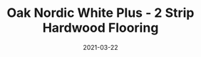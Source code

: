 ---
title: "Oak Nordic White Plus - 2 Strip Hardwood Flooring"
image_primary: "img/Junckers-2strip-Oak-NordicWhitePlus-harmony.jpg"
image_secondary: "img/Junckers-wooden-flooring-Oak-NordicWhitePlus.jpg"
description: "Oak%20Nordic%20White%20Plus%20-%202%20Strip%20Hardwood%20Flooring%0A%0AOak%20is%20a%20hardwood%20species%20characterised%20by%20having%20a%20very%20interesting%20grain%20structure.%0A%0AThe%20wood%20species%20is%20exceptionally%20hard-wearing%20and%20therefore%20very%20suitable%20for%20flooring.%20White%20toned%20by%20using%20the%20colour%20Nordic%20White%20Plus%2C%20a%20pure%20and%20Scandinavian%20touch%20is%20added%20to%20the%20floor.%A0%0A%0AThis%20floor%20is%20also%20available%20as%20ships%20decking.%20The%20black%20neoprene%20strip%20placed%20between%20the%20boards%20adds%20a%20maritime%20look%20to%20the%20floor.%0A%0ARead%20about%20Junckers%20Grey%20floors%20here%0A%0AGET%20FREE%20SAMPLE%20OR%20QUOTE"
designer: "Junckers"
tags: 
  - "Junckers"
  - "2 Strip Flooring"
href: "https://www.junckershardwood.com/wood-flooring/solid-hardwood-flooring/2-strip-wooden-flooring/product-page/oak-nordic-white-plus-2-strip-hardwood-flooring"
category: "2 Strip Flooring"
subtitle: ""
manufacturer: "Junckers"
slug: "/manufacturers/junckers/2-strip-flooring/junckers-oak-nordic-white-plus-2-strip-hardwood-flooring"
date: "2021-03-22"
---